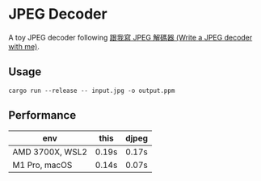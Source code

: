 # JPEG Decoder

A toy JPEG decoder following [跟我寫 JPEG 解碼器 (Write a JPEG decoder with me)](https://github.com/MROS/jpeg_tutorial).

## Usage

```
cargo run --release -- input.jpg -o output.ppm
```

## Performance

| env             | this  | djpeg |
| --------------- | ----- | ----- |
| AMD 3700X, WSL2 | 0.19s | 0.17s |
| M1 Pro, macOS   | 0.14s | 0.07s |
